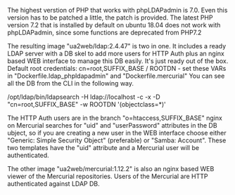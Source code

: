 
The highest verstion of PHP that works with phpLDAPadmin is 7.0.
Even this version has to be patched a little, the patch is provided.
The latest PHP version 7.2 that is installed by default on ubuntu 18.04
does not work with phpLDAPadmin, since some functions are deprecated from PHP7.2

The resulting image "ua2web/ldap:2.4.47" is two in one. It includes a ready LDAP
server with a DB skel to add more users for HTTP Auth plus an nginx based WEB interface
to manage this DB easily. It's just ready out of the box.
Default root credentials: cn=root,SUFFIX_BASE / ROOTDN - set these VARs in "Dockerfile.ldap_phpldapadmin" and "Dockerfile.mercurial"
You can see all the DB from the CLI in the following way.

/opt/ldap/bin/ldapsearch -H ldap://localhost -c -x -D "cn=root,SUFFIX_BASE" -w ROOTDN '(objectclass=*)'


The HTTP Auth users are in the branch "o=htaccess,SUFFIX_BASE"
nginx on Mercurial searches for "uid" and "userPassword" attributes in the DB ubject,
so if you are creating a new user in the WEB interface choose
either "Generic: Simple Security Object" (preferable) or "Samba: Account".
These two templates have the "uid" attribute and a Mercurial user will be authenticated.


The other image "ua2web/mercurial:1.12.2" is also an nginx based WEB viewer of the Mercurial repositories.
Users of the Mercurial are HTTP authenticated against LDAP DB.
